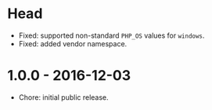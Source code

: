 # Head

- Fixed: supported non-standard `PHP_OS` values for `windows`.
- Fixed: added vendor namespace.

# 1.0.0 - 2016-12-03

- Chore: initial public release.
